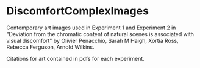 # DiscomfortComplexImages

Contemporary art images used in Experiment 1 and Experiment 2 in "Deviation from the chromatic content of natural scenes is associated with visual discomfort" by
Olivier Penacchio, Sarah M Haigh, Xortia Ross, Rebecca Ferguson, Arnold Wilkins.

Citations for art contained in pdfs for each experiment.
